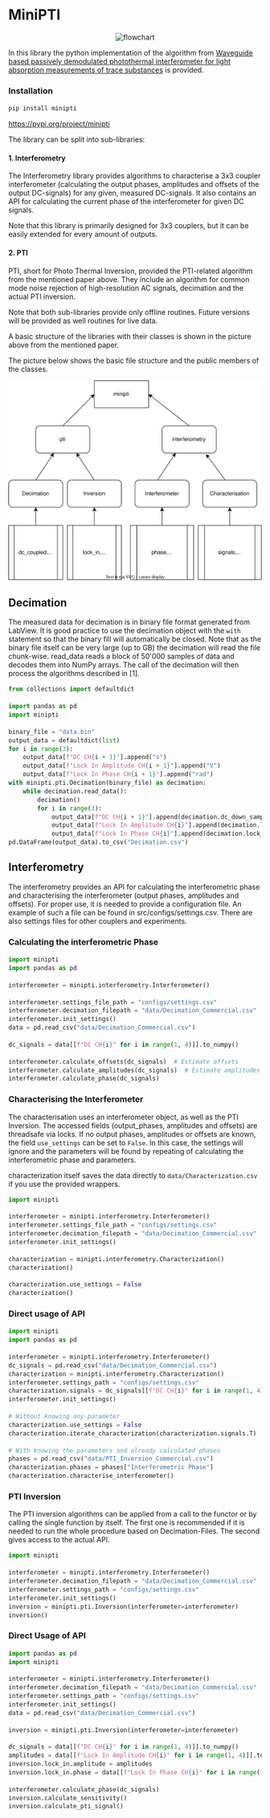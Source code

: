 # MiniPTI

<p align="center">
<img alt="flowchart" src="https://www.fhnw.ch/de/medien/logos/media/fhnw_e_10mm.jpg" class="center">
</p>

In this library the python implementation of the algorithm from
[Waveguide based passively demodulated photothermal interferometer for light absorption measurements of trace substances](https://doi.org/10.1364/AO.476868)
is provided.

### Installation
```bash
pip install minipti
```
https://pypi.org/project/minipti

The library can be split into sub-libraries:

#### 1. Interferometry

The Interferometry library provides algorithms to characterise a 3x3 coupler interferometer (calculating the output
phases,
amplitudes and offsets of the output DC-signals) for any given, measured DC-signals.
It also contains an API for calculating the current phase of the interferometer for given DC signals.

Note that this library is primarily designed for 3x3 couplers, but it can be easily extended for every amount of
outputs.

#### 2. PTI

PTI, short for Photo Thermal Inversion, provided the PTI-related algorithm from the mentioned paper above.
They include an algorithm for common mode noise rejection of high-resolution AC signals, decimation
and the actual PTI inversion.

Note that both sub-libraries provide only offline routines. Future versions will be provided
as well routines for live data.

A basic structure of the libraries with their classes is shown in the picture above
from the mentioned paper.

The picture below shows the basic file structure and the public members of the classes.

<p align="center">
<img alt="flowchart" src="https://raw.githubusercontent.com/bilaljo/MiniPTI/0dad7516c4a8105e1fcbecc22dcb905d3a4bee11/images/flowchart.svg" class="center">
</p>

## **Decimation**

The measured data for decimation is in binary file format generated from LabView.
It is good practice to use the decimation object with the ```with``` statement so that the binary fill will
automatically
be closed. Note that as the binary file itself can be very large (up to GB) the decimation will read the file
chunk-wise.
read_data reads a block of 50'000 samples of data and decodes them into NumPy arrays. The call of the decimation will
then process the algorithms described in [1].

```python
from collections import defaultdict

import pandas as pd
import minipti

binary_file = "data.bin"
output_data = defaultdict(list)
for i in range(3):
    output_data[f"DC CH{i + 1}"].append("s")
    output_data[f"Lock In Amplitude CH{i + 1}"].append("V")
    output_data[f"Lock In Phase CH{i + 1}"].append("rad")
with minipti.pti.Decimation(binary_file) as decimation:
    while decimation.read_data():
        decimation()
        for i in range(3):
            output_data[f"DC CH{i + 1}"].append(decimation.dc_down_sampled[i])
            output_data[f"Lock In Amplitude CH{i}"].append(decimation.lock_in.amplitude[i])
            output_data[f"Lock In Phase CH{i}"].append(decimation.lock_in.phase[i])
pd.DataFrame(output_data).to_csv("Decimation.csv")
```

## **Interferometry**

The interferometry provides an API for calculating the interferometric phase and characterising the interferometer
(output phases, amplitudes and offsets). For proper use, it is needed to provide a configuration file. An example of
such a file can be found in src/configs/settings.csv. There are also settings files for other couplers and experiments.

### **Calculating the interferometric Phase**

```python
import minipti
import pandas as pd

interferometer = minipti.interferometry.Interferometer()

interferometer.settings_file_path = "configs/settings.csv"
interferometer.decimation_filepath = "data/Decimation_Commercial.csv"
interferometer.init_settings()
data = pd.read_csv("data/Decimation_Commercial.csv")

dc_signals = data[[f"DC CH{i}" for i in range(1, 4)]].to_numpy()

interferometer.calculate_offsets(dc_signals)  # Estimate offsets
interferometer.calculate_amplitudes(dc_signals)  # Estimate amplitudes
interferometer.calculate_phase(dc_signals)
```

### **Characterising the Interferometer**

The characterisation uses an interferometer object, as well as the PTI Inversion. The accessed fields (output_phases,
amplitudes and offsets) are threadsafe via locks. If no output phases, amplitudes or offsets are known, the field
```use_settings``` can be set to ```False```. In this case, the settings will ignore and the parameters will be found by
repeating of calculating the interferometric phase and parameters.

characterization itself saves the data directly to ```data/Characterization.csv```
if you use the provided wrappers.

```python
import minipti

interferometer = minipti.interferometry.Interferometer()
interferometer.settings_file_path = "configs/settings.csv"
interferometer.decimation_filepath = "data/Decimation_Commercial.csv"
interferometer.init_settings()

characterization = minipti.interferometry.Characterization()
characterization()

characterization.use_settings = False
characterization()
```

### **Direct usage of API**

```python
import minipti
import pandas as pd

interferometer = minipti.interferometry.Interferometer()
dc_signals = pd.read_csv("data/Decimation_Commercial.csv")
characterization = minipti.interferometry.Characterization()
interferometer.settings_path = "configs/settings.csv"
characterization.signals = dc_signals[[f"DC CH{i}" for i in range(1, 4)]].to_numpy()
interferometer.init_settings()

# Without knowing any parameter
characterization.use_settings = False
characterization.iterate_characterization(characterization.signals.T)

# With knowing the parameters and already calculated phases
phases = pd.read_csv("data/PTI_Inversion_Commercial.csv")
characterization.phases = phases["Interferometric Phase"]
characterization.characterise_interferometer()
```

### **PTI Inversion**

The PTI inversion algorithms can be applied from a call to the functor or by calling the single function by itself. The
first one is recommended if it is needed to run the whole procedure based on Decimation-Files. The second gives access
to the actual API.

```python
import minipti

interferometer = minipti.interferometry.Interferometer()
interferometer.decimation_filepath = "data/Decimation_Commercial.csv"
interferometer.settings_path = "configs/settings.csv"
interferometer.init_settings()
inversion = minipti.pti.Inversion(interferometer=interferometer)
inversion()
```

### **Direct Usage of API**

```python
import pandas as pd
import minipti

interferometer = minipti.interferometry.Interferometer()
interferometer.decimation_filepath = "data/Decimation_Commercial.csv"
interferometer.settings_path = "configs/settings.csv"
interferometer.init_settings()
data = pd.read_csv("data/Decimation_Commercial.csv")

inversion = minipti.pti.Inversion(interferometer=interferometer)

dc_signals = data[[f"DC CH{i}" for i in range(1, 4)]].to_numpy()
amplitudes = data[[f"Lock In Amplitude CH{i}" for i in range(1, 4)]].to_numpy().T
inversion.lock_in.amplitude = amplitudes
inversion.lock_in.phase = data[[f"Lock In Phase CH{i}" for i in range(1, 4)]].to_numpy().T

interferometer.calculate_phase(dc_signals)
inversion.calculate_sensitivity()
inversion.calculate_pti_signal()
```
